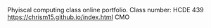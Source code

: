 Phyiscal computing class online portfolio. Class number: HCDE 439
https://chrism15.github.io/index.html
CMO
